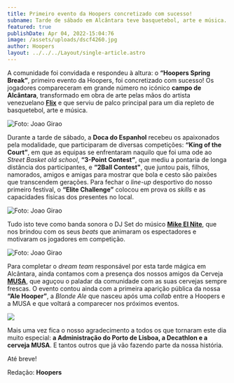 ```yaml
---
title: Primeiro evento da Hoopers concretizado com sucesso!
subname: Tarde de sábado em Alcântara teve basquetebol, arte e música.
featured: true
publishDate: Apr 04, 2022-15:04:76
image: /assets/uploads/dscf4260.jpg
author: Hoopers
layout: ../../../Layout/single-article.astro
---
```

A comunidade foi convidada e respondeu à altura: o **“Hoopers Spring Break”**, primeiro evento da Hoopers, foi concretizado com sucesso! Os jogadores compareceram em grande número no icónico **campo de Alcântara**, transformado em obra de arte pelas mãos do artista venezuelano **[Flix](https://flixsart.com/)** e que serviu de palco principal para um dia repleto de basquetebol, arte e música.

![Foto: Joao Girao](/assets/uploads/dscf4132.jpg "Foto: Joao Girao")

Durante a tarde de sábado, a **Doca do Espanhol** recebeu os apaixonados pela modalidade, que participaram de diversas competições: **“King of the Court”**, em que as equipas se enfrentaram naquilo que foi uma ode ao *Street Basket old school*, **“3-Point Contest”**, que mediu a pontaria de longa distância dos participantes, e **“2Ball Contest"**, que juntou pais, filhos, namorados, amigos e amigas para mostrar que bola e cesto são paixões que transcendem gerações. Para fechar o *line-up* desportivo do nosso primeiro festival, o **“Elite Challenge”** colocou em prova os *skills* e as capacidades físicas dos presentes no local. 

![Foto: Joao Girao](/assets/uploads/dscf5006.jpg "Foto: Joao Girao")

Tudo isto teve como banda sonora o DJ Set do músico **[Mike El Nite](https://www.instagram.com/mikeelnite/)**, que nos brindou com os seus *beats* que animaram os espectadores e motivaram os jogadores em competição.

![Foto: Joao Girao](/assets/uploads/dscf5375.jpg "Foto: Joao Girao")

Para completar o *dream team* responsável por esta tarde mágica em Alcântara, ainda contamos com a presença dos nossos amigos da Cerveja **[MUSA](https://www.instagram.com/cervejamusa/)**, que aguçou o paladar da comunidade com as suas cervejas sempre frescas. O evento contou ainda com a primeira aparição pública da nossa **“Ale Hooper”**, a *Blonde Ale* que nasceu após uma *collab* entre a Hoopers e a MUSA e que voltará a comparecer nos próximos eventos.

![](/assets/uploads/musa_tratada.jpg)

Mais uma vez fica o nosso agradecimento a todos os que tornaram este dia muito especial: **a Administração do Porto de Lisboa, a Decathlon e a cerveja MUSA**. E tantos outros que já vão fazendo parte da nossa história.

Até breve!

Redação: **Hoopers**